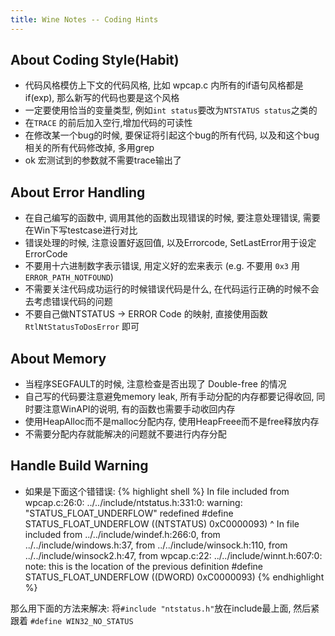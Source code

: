 ```yaml
---
title: Wine Notes -- Coding Hints
---
```


## About Coding Style(Habit)

* 代码风格模仿上下文的代码风格, 比如 wpcap.c 内所有的if语句风格都是if<space>(exp), 那么新写的代码也要是这个风格
* 一定要使用恰当的变量类型, 例如`int status`要改为`NTSTATUS status`之类的
* 在`TRACE` 的前后加入空行,增加代码的可读性
* 在修改某一个bug的时候, 要保证将引起这个bug的所有代码, 以及和这个bug相关的所有代码修改掉, 多用grep
* ok 宏测试到的参数就不需要trace输出了

## About Error Handling

* 在自己编写的函数中, 调用其他的函数出现错误的时候, 要注意处理错误, 需要在Win下写testcase进行对比
* 错误处理的时候, 注意设置好返回值, 以及Errorcode, SetLastError用于设定ErrorCode
* 不要用十六进制数字表示错误, 用定义好的宏来表示 (e.g. 不要用 `0x3` 用 `ERROR_PATH_NOTFOUND`)
* 不需要关注代码成功运行的时候错误代码是什么, 在代码运行正确的时候不会去考虑错误代码的问题
* 不要自己做NTSTATUS -> ERROR Code 的映射, 直接使用函数 `RtlNtStatusToDosError` 即可

## About Memory

* 当程序SEGFAULT的时候, 注意检查是否出现了 Double-free 的情况
* 自己写的代码要注意避免memory leak, 所有手动分配的内存都要记得收回, 同时要注意WinAPI的说明, 有的函数也需要手动收回内存
* 使用HeapAlloc而不是malloc分配内存, 使用HeapFreee而不是free释放内存
* 不需要分配内存就能解决的问题就不要进行内存分配

## Handle Build Warning

* 如果是下面这个错错误:
{% highlight shell %}
In file included from wpcap.c:26:0:
../../include/ntstatus.h:331:0: warning: "STATUS_FLOAT_UNDERFLOW" redefined
#define STATUS_FLOAT_UNDERFLOW           ((NTSTATUS) 0xC0000093)
^
In file included from ../../include/windef.h:266:0,
   from ../../include/windows.h:37,
   from ../../include/winsock.h:110,
   from ../../include/winsock2.h:47,
   from wpcap.c:22:
   ../../include/winnt.h:607:0: note: this is the location of the previous definition
#define STATUS_FLOAT_UNDERFLOW           ((DWORD) 0xC0000093)
{% endhighlight %}

那么用下面的方法来解决:
将`#include "ntstatus.h"`放在include最上面, 然后紧跟着 `#define WIN32_NO_STATUS`
